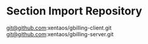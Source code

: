 # Section Import Repository
git@github.com:xentaos/gbilling-client.git  
git@github.com:xentaos/gbilling-server.git  


